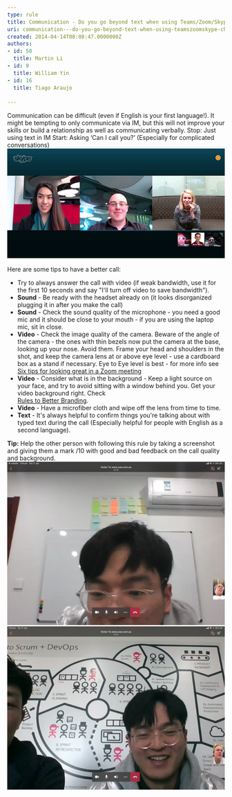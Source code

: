 ```yaml
---
type: rule
title: Communication - Do you go beyond text when using Teams/Zoom/Skype chat?
uri: communication---do-you-go-beyond-text-when-using-teamszoomskype-chat
created: 2014-04-14T08:08:47.0000000Z
authors:
- id: 50
  title: Martin Li
- id: 9
  title: William Yin
- id: 16
  title: Tiago Araujo

---
```


Communication can be difficult  (even if English is your first language!). It might be tempting to only communicate via IM, but this will not improve your skills or build a relationship as well as communicating verbally.
Stop: Just using text in IM
Start: Asking ‘Can I call you?’ (Especially for complicated conversations)
 ![ A group call should look like this ](skype-conference.jpg) 

Here are some tips to have a better call:
 
- Try to always answer the call with video (if weak bandwidth, use it for the first 10 seconds and say "I'll turn off video to save bandwidth").
- **Sound** - Be ready with the headset already on (it looks disorganized plugging it in after you make the call)
- **Sound** - Check the sound quality of the microphone - you need a good mic and it should be close to your mouth - if you are using the laptop mic, sit in close.
- **Video** - Check the image quality of the camera. Beware of the angle of the camera - the ones with thin bezels now put the camera at the base, looking up your nose. Avoid them. Frame your head and shoulders in the shot, and keep the camera lens at or above eye level - use a cardboard box as a stand if necessary.
Eye to Eye level is best - for more info see [Six tips for looking great in a Zoom meeting](https://www.usatoday.com/story/tech/2020/04/11/zoom-meetings-go-better-these-6-tips-look-your-best/5125980002/)
- **Video** - Consider what is in the background - Keep a light source on your face, and try to avoid sitting with a window behind you.
Get your video background right. Check <br>      [Rules to Better Branding](/_layouts/15/FIXUPREDIRECT.ASPX?WebId=3dfc0e07-e23a-4cbb-aac2-e778b71166a2&TermSetId=07da3ddf-0924-4cd2-a6d4-a4809ae20160&TermId=f6b90f42-7f48-4c44-b766-295de647bb47).
- **Video** - Have a microfiber cloth and wipe off the lens from time to time.
- **Text** - It's always helpful to confirm things you're talking about with typed text during the call (Especially helpful for people with English as a second language).


**Tip:** Help the other person with following this rule by taking a screenshot and giving them a mark /10 with good and bad feedback on the call quality and background.
![ Bad Example - Ugly background showing an air conditioner](Bad-Video-Background-orgn.png)
![ Good Example - Nice background](Good-Video-Background-orgn.png)
